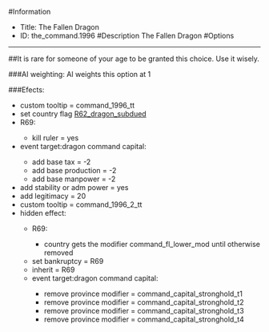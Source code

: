 #Information
 - Title: The Fallen Dragon
 - ID: the_command.1996
#Description
The Fallen Dragon
#Options

___
##It is rare for someone of your age to be granted this choice. Use it wisely.

###AI weighting:
AI weights this option at 1


###Efects:<ul><li>custom tooltip = command_1996_tt</li><li>set country flag [R62_dragon_subdued](../flags/r62_dragon_subdued.md)</li><li>R69:</li><ul><li>kill ruler = yes</li></ul><li>event target:dragon command capital:</li><ul><li>add base tax = -2</li><li>add base production = -2</li><li>add base manpower = -2</li></ul><li>add stability or adm power = yes</li><li>add legitimacy = 20</li><li>custom tooltip = command_1996_2_tt</li><li>hidden effect:</li><ul><li>R69:</li><ul><li>country gets the modifier command_fl_lower_mod until otherwise removed</li></ul><li>set bankruptcy = R69</li><li>inherit = R69</li><li>event target:dragon command capital:</li><ul><li>remove province modifier = command_capital_stronghold_t1</li><li>remove province modifier = command_capital_stronghold_t2</li><li>remove province modifier = command_capital_stronghold_t3</li><li>remove province modifier = command_capital_stronghold_t4</li></ul></ul></ul>
